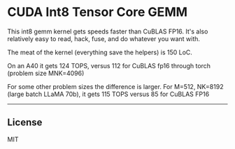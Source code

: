 # CUDA Int8 Tensor Core GEMM

This int8 gemm kernel gets speeds faster than CuBLAS FP16. It's also relatively easy to read, hack, fuse, and do whatever you want with.

The meat of the kernel (everything save the helpers) is 150 LoC.

On an A40 it gets 124 TOPS, versus 112 for CuBLAS fp16 through torch (problem size MNK=4096)

For some other problem sizes the difference is larger. For M=512, NK=8192 (large batch LLaMA 70b), it gets 115 TOPS versus 85 for CuBLAS FP16

---

## License

MIT